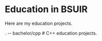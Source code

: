 # Education in BSUIR

Here are my education projects.

.
-- bachelor/cpp   # C++ education projects.
